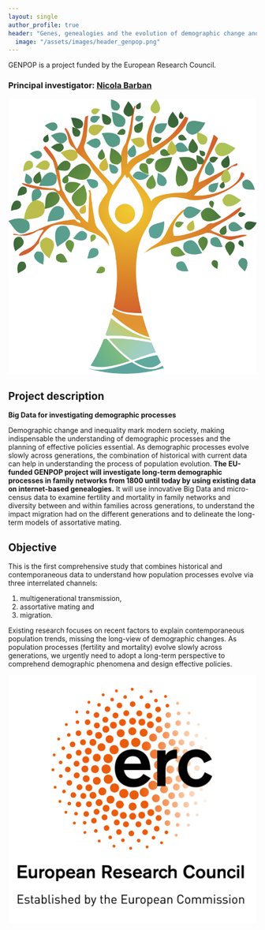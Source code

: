 ```yaml
---
layout: single
author_profile: true
header: "Genes, genealogies and the evolution of demographic change and social inequality"
  image: "/assets/images/header_genpop.png"
---
```




GENPOP is a project funded by the European Research Council.
### Principal investigator: [Nicola Barban](www.nicolabarban.com)

 ![img](assets/images/logo_genpop.png)

## Project description

**Big Data for investigating demographic processes**

Demographic change and inequality mark modern society, making indispensable the understanding of demographic processes and the planning of effective policies essential. As demographic processes evolve slowly across generations, the combination of historical with current data can help in understanding the process of population evolution. **The EU-funded GENPOP project will investigate long-term demographic processes in family networks from 1800 until today by using existing data on internet-based genealogies.** It will use innovative Big Data and micro-census data to examine fertility and mortality in family networks and diversity between and within families across generations, to understand the impact migration had on the different generations and to delineate the long-term models of assortative mating.

## Objective

This is the first comprehensive study that combines historical and contemporaneous data to understand how population processes evolve via three interrelated channels:
1. multigenerational transmission,
2. assortative mating and
3. migration.

Existing research focuses on recent factors to explain contemporaneous population trends, missing the long-view of demographic changes. As population processes (fertility and mortality) evolve slowly across generations, we urgently need to adopt a long-term perspective to comprehend demographic phenomena and design effective policies.


![img](assets/images/LOGO_ERC.png)
